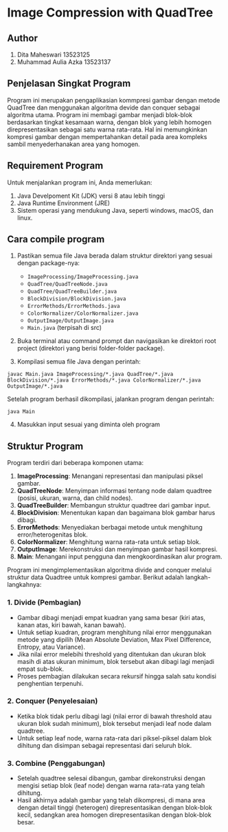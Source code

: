 # Image Compression with QuadTree

## Author
1. Dita Maheswari 13523125
2. Muhammad Aulia Azka 13523137

## Penjelasan Singkat Program

Program ini merupakan pengaplikasian kommpresi gambar dengan metode QuadTree dan menggunakan algoritma devide dan conquer sebagai algoritma utama. Program ini membagi gambar menjadi blok-blok berdasarkan tingkat kesamaan warna, dengan blok yang lebih homogen direpresentasikan sebagai satu warna rata-rata. Hal ini memungkinkan kompresi gambar dengan mempertahankan detail pada area kompleks sambil menyederhanakan area yang homogen.

## Requirement Program
Untuk menjalankan program ini, Anda memerlukan:
1. Java Develpoment Kit (JDK) versi 8 atau lebih tinggi
2. Java Runtime Environment (JRE)
3. Sistem operasi yang mendukung Java, seperti windows, macOS, dan linux.

## Cara compile program
1. Pastikan semua file Java berada dalam struktur direktori yang sesuai dengan package-nya:
   - `ImageProcessing/ImageProcessing.java`
   - `QuadTree/QuadTreeNode.java`
   - `QuadTree/QuadTreeBuilder.java`
   - `BlockDivision/BlockDivision.java`
   - `ErrorMethods/ErrorMethods.java`
   - `ColorNormalizer/ColorNormalizer.java`
   - `OutputImage/OutputImage.java`
   - `Main.java` (terpisah di src) 

2. Buka terminal atau command prompt dan navigasikan ke direktori root project (direktori yang berisi folder-folder package).

3. Kompilasi semua file Java dengan perintah:
```
javac Main.java ImageProcessing/*.java QuadTree/*.java BlockDivision/*.java ErrorMethods/*.java ColorNormalizer/*.java OutputImage/*.java
```

Setelah program berhasil dikompilasi, jalankan program dengan perintah:
```
java Main
```

4. Masukkan input sesuai yang diminta oleh program

## Struktur Program
Program terdiri dari beberapa komponen utama:
1. **ImageProcessing**: Menangani representasi dan manipulasi piksel gambar.
2. **QuadTreeNode**: Menyimpan informasi tentang node dalam quadtree (posisi, ukuran, warna, dan child nodes).
3. **QuadTreeBuilder**: Membangun struktur quadtree dari gambar input.
4. **BlockDivision**: Menentukan kapan dan bagaimana blok gambar harus dibagi.
5. **ErrorMethods**: Menyediakan berbagai metode untuk menghitung error/heterogenitas blok.
6. **ColorNormalizer**: Menghitung warna rata-rata untuk setiap blok.
7. **OutputImage**: Merekonstruksi dan menyimpan gambar hasil kompresi.
8. **Main**: Menangani input pengguna dan mengkoordinasikan alur program.

Program ini mengimplementasikan algoritma divide and conquer melalui struktur data Quadtree untuk kompresi gambar. Berikut adalah langkah-langkahnya:

### 1. Divide (Pembagian)
- Gambar dibagi menjadi empat kuadran yang sama besar (kiri atas, kanan atas, kiri bawah, kanan bawah).
- Untuk setiap kuadran, program menghitung nilai error menggunakan metode yang dipilih (Mean Absolute Deviation, Max Pixel Difference, Entropy, atau Variance).
- Jika nilai error melebihi threshold yang ditentukan dan ukuran blok masih di atas ukuran minimum, blok tersebut akan dibagi lagi menjadi empat sub-blok.
- Proses pembagian dilakukan secara rekursif hingga salah satu kondisi penghentian terpenuhi.

### 2. Conquer (Penyelesaian)
- Ketika blok tidak perlu dibagi lagi (nilai error di bawah threshold atau ukuran blok sudah minimum), blok tersebut menjadi leaf node dalam quadtree.
- Untuk setiap leaf node, warna rata-rata dari piksel-piksel dalam blok dihitung dan disimpan sebagai representasi dari seluruh blok.

### 3. Combine (Penggabungan)
- Setelah quadtree selesai dibangun, gambar direkonstruksi dengan mengisi setiap blok (leaf node) dengan warna rata-rata yang telah dihitung.
- Hasil akhirnya adalah gambar yang telah dikompresi, di mana area dengan detail tinggi (heterogen) direpresentasikan dengan blok-blok kecil, sedangkan area homogen direpresentasikan dengan blok-blok besar.
